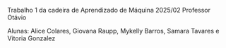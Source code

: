 Trabalho 1 da cadeira de Aprendizado de Máquina 2025/02
Professor Otávio 

Alunas: Alice Colares, Giovana Raupp, Mykelly Barros, Samara Tavares e Vitoria Gonzalez